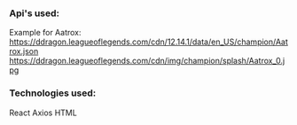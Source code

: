 ### Api's used:
Example for Aatrox:
https://ddragon.leagueoflegends.com/cdn/12.14.1/data/en_US/champion/Aatrox.json
https://ddragon.leagueoflegends.com/cdn/img/champion/splash/Aatrox_0.jpg

### Technologies used:
React
Axios
HTML
